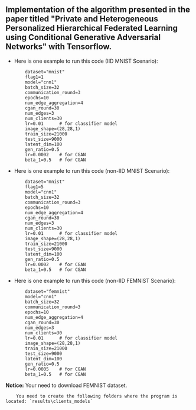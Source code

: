 Implementation of the algorithm presented in the paper titled "Private and Heterogeneous Personalized Hierarchical Federated Learning using Conditional Generative Adversarial Networks" with Tensorflow.
--
* Here is one example to run this code (IID MNIST Scenario):

          dataset="mnist"
          flag1=1
          model="cnn1"  
          batch_size=32
          communication_round=3          
          epochs=10                         
          num_edge_aggregation=4
          cgan_round=30
          num_edges=3   
          num_clients=30 
          lr=0.01      # for classifier model 
          image_shape=(28,28,1)
          train_size=21000
          test_size=9000
          latent_dim=100
          gen_ratio=0.5
          lr=0.0002    # for CGAN
          beta_1=0.5   # for CGAN

* Here is one example to run this code (non-IID MNIST Scenario):

          dataset="mnist"
          flag1=5
          model="cnn1"  
          batch_size=32
          communication_round=3          
          epochs=10                         
          num_edge_aggregation=4
          cgan_round=30
          num_edges=3   
          num_clients=30 
          lr=0.01      # for classifier model 
          image_shape=(28,28,1)
          train_size=21000
          test_size=9000
          latent_dim=100
          gen_ratio=0.5
          lr=0.0002    # for CGAN
          beta_1=0.5   # for CGAN

* Here is one example to run this code (non-IID FEMNIST Scenario):

          dataset="femnist"
          model="cnn1"  
          batch_size=32
          communication_round=3          
          epochs=10                         
          num_edge_aggregation=4
          cgan_round=30
          num_edges=3   
          num_clients=30 
          lr=0.01      # for classifier model 
          image_shape=(28,28,1)
          train_size=21000
          test_size=9000
          latent_dim=100
          gen_ratio=0.5
          lr=0.0005    # for CGAN
          beta_1=0.5   # for CGAN

**Notice:**
        Your need to download FEMNIST dataset.

        You need to create the following folders where the program is located: `results\clients_models`
